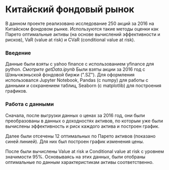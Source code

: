 # Китайский фондовый рынок

В данном проекте реализовано исследование 250 акций за 2016 на Китайском фондовом рынке. Используются такие методы оценки как Парето оптимальные активы (на основе вычислений эффективности и рисков), VaR (value at risk) и CVaR (conditional value at risk).

### Введение

Данные были взяты с yahoo finance с использованием yfinance для python. *Смотрите getData.ipynb*
Были взяты акции за 2016 год с Шэньчжэньской фондовой биржи (".SZ"). Для оформления использовался Jupyter Notebook, Pandas (c numpy) для работы с данными и сохранением таблиц, Seaborn (с matplotlib) для построения графиков.

### Работа с данными

Сначала, после выгрузки данных о ценах за 2016 год, они были преобразованы в данных о доходностях активов, по которым уже были вычислены эффективность и риск каждого актива и построен график.

Далее были отсечены 12 оптимальных по Парето активов (показано синей линией). Для них был построен график изменения цены.

После были вычислены Value at risk и Conditional value at risk с уровнем значимости 95%. Основываясь на этих данных, были отобраны оптимальные по данным характеристикам активы соответственно.

